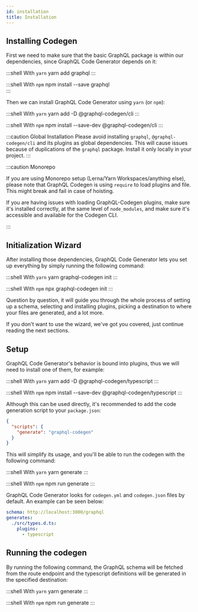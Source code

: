 ```yaml
---
id: installation
title: Installation
---
```


## Installing Codegen

First we need to make sure that the basic GraphQL package is within our dependencies, since GraphQL Code Generator depends on it:

:::shell With `yarn`
yarn add graphql
:::

:::shell With `npm`
npm install --save graphql  
:::

Then we can install GraphQL Code Generator using `yarn` (or `npm`):

:::shell With `yarn`
yarn add -D @graphql-codegen/cli
:::

:::shell With `npm`
npm install --save-dev @graphql-codegen/cli
:::

:::caution Global Installation
Please avoid installing `graphql`, `@graphql-codegen/cli` and its plugins as global dependencies. This will cause issues because of duplications of the `graphql` package. Install it only locally in your project.
:::

:::caution Monorepo

If you are using Monorepo setup (Lerna/Yarn Workspaces/anything else), please note that GraphQL Codegen is using `require` to load plugins and file. This might break and fail in case of hoisting.

If you are having issues with loading GraphQL-Codegen plugins, make sure it's installed correctly, at the same level of `node_modules`, and make sure it's accessible and available for the Codegen CLI.

:::

## Initialization Wizard

After installing those dependencies, GraphQL Code Generator lets you set up everything by simply running the following command:

:::shell With `yarn`
yarn graphql-codegen init
:::

:::shell With `npm`
npx graphql-codegen init
:::

Question by question, it will guide you through the whole process of setting up a schema, selecting and installing plugins, picking a destination to where your files are generated, and a lot more.

If you don't want to use the wizard, we've got you covered, just continue reading the next sections.

## Setup

GraphQL Code Generator's behavior is bound into plugins, thus we will need to install one of them, for example:

:::shell With `yarn`
yarn add -D @graphql-codegen/typescript
:::

:::shell With `npm`
npm install --save-dev @graphql-codegen/typescript
:::

Although this can be used directly, it's recommended to add the code generation script to your `package.json`:

```json
{
  "scripts": {
    "generate": "graphql-codegen"
  }
}
```

This will simplify its usage, and you'll be able to run the codegen with the following command:

:::shell With `yarn`
yarn generate
:::

:::shell With `npm`
npm run generate
:::

GraphQL Code Generator looks for `codegen.yml` and `codegen.json` files by default. An example can be seen below:

```yaml
schema: http://localhost:3000/graphql
generates:
  ./src/types.d.ts:
    plugins:
      - typescript
```

## Running the codegen

By running the following command, the GraphQL schema will be fetched from the route endpoint and the typescript definitions will be generated in the specified destination:

:::shell With `yarn`
yarn generate
:::

:::shell With `npm`
npm run generate
:::
